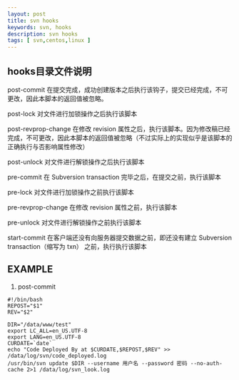 ```yaml
---
layout: post
title: svn hooks
keywords: svn, hooks
description: svn hooks
tags: [ svn,centos,linux ]
---
```



## hooks目录文件说明

post-commit
在提交完成，成功创建版本之后执行该钩子，提交已经完成，不可更改，因此本脚本的返回值被忽略。

post-lock
对文件进行加锁操作之后执行该脚本

post-revprop-change
在修改 revision 属性之后，执行该脚本。因为修改稿已经完成，不可更改，因此本脚本的返回值被忽略（不过实际上的实现似乎是该脚本的正确执行与否影响属性修改）

post-unlock
对文件进行解锁操作之后执行该脚本

pre-commit
在 Subversion transaction 完毕之后，在提交之前，执行该脚本

pre-lock
对文件进行加锁操作之前执行该脚本

pre-revprop-change
在修改 revision 属性之前，执行该脚本

pre-unlock
对文件进行解锁操作之前执行该脚本

start-commit
在客户端还没有向服务器提交数据之前，即还没有建立 Subversion transaction（缩写为 txn） 之前，执行执行该脚本




## EXAMPLE

1. post-commit

```
#!/bin/bash
REPOST="$1"
REV="$2"

DIR="/data/www/test"
export LC_ALL=en_US.UTF-8
export LANG=en_US.UTF-8
CURDATE=`date`
echo "Code Deployed By at $CURDATE,$REPOST,$REV" >> /data/log/svn/code_deployed.log
/usr/bin/svn update $DIR --username 用户名 --password 密码 --no-auth-cache 2>1 /data/log/svn_look.log
```



















